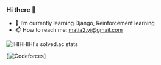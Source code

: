 ### Hi there 👋

- 🌱 I’m currently learning Django, Reinforcement learning
- 📫 How to reach me: matia2.yi@gmail.com

![IHIHHIHI's solved.ac stats](https://github-readme-solvedac.hyp3rflow.vercel.app/api/?handle=IHHI)

[![Codeforces](https://badges.joonhyung.xyz/codeforces/IHHI.svg)]
<!--
**IHIHHIHI/IHIHHIHI** is a ✨ _special_ ✨ repository because its `README.md` (this file) appears on your GitHub profile.

Here are some ideas to get you started:

- 🔭 I’m currently working on ...

- 👯 I’m looking to collaborate on ...
- 🤔 I’m looking for help with ...
- 💬 Ask me about ...
- 😄 Pronouns: ...
- ⚡ Fun fact: ...
-->
